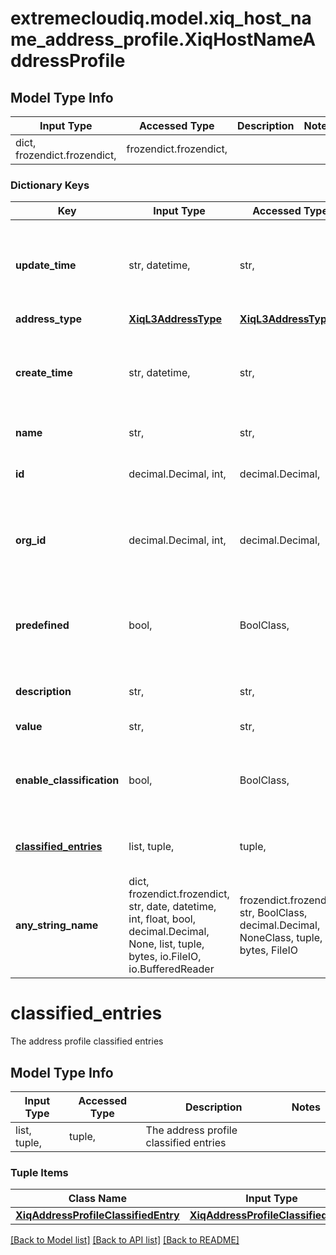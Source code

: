 # extremecloudiq.model.xiq_host_name_address_profile.XiqHostNameAddressProfile

## Model Type Info
Input Type | Accessed Type | Description | Notes
------------ | ------------- | ------------- | -------------
dict, frozendict.frozendict,  | frozendict.frozendict,  |  | 

### Dictionary Keys
Key | Input Type | Accessed Type | Description | Notes
------------ | ------------- | ------------- | ------------- | -------------
**update_time** | str, datetime,  | str,  | The last update time | value must conform to RFC-3339 date-time
**address_type** | [**XiqL3AddressType**](XiqL3AddressType.md) | [**XiqL3AddressType**](XiqL3AddressType.md) |  | 
**create_time** | str, datetime,  | str,  | The create time | value must conform to RFC-3339 date-time
**name** | str,  | str,  | Address profile name | 
**id** | decimal.Decimal, int,  | decimal.Decimal,  | The unique identifier | value must be a 64 bit integer
**org_id** | decimal.Decimal, int,  | decimal.Decimal,  | The organization identifier, valid when enabling HIQ feature | [optional] value must be a 64 bit integer
**predefined** | bool,  | BoolClass,  | Flag to describe whether the application is predefined or customised | [optional] 
**description** | str,  | str,  | Address profile description | [optional] 
**value** | str,  | str,  | Address profile value | [optional] 
**enable_classification** | bool,  | BoolClass,  | The flag to enable classification on L3 address profile | [optional] 
**[classified_entries](#classified_entries)** | list, tuple,  | tuple,  | The address profile classified entries | [optional] 
**any_string_name** | dict, frozendict.frozendict, str, date, datetime, int, float, bool, decimal.Decimal, None, list, tuple, bytes, io.FileIO, io.BufferedReader | frozendict.frozendict, str, BoolClass, decimal.Decimal, NoneClass, tuple, bytes, FileIO | any string name can be used but the value must be the correct type | [optional]

# classified_entries

The address profile classified entries

## Model Type Info
Input Type | Accessed Type | Description | Notes
------------ | ------------- | ------------- | -------------
list, tuple,  | tuple,  | The address profile classified entries | 

### Tuple Items
Class Name | Input Type | Accessed Type | Description | Notes
------------- | ------------- | ------------- | ------------- | -------------
[**XiqAddressProfileClassifiedEntry**](XiqAddressProfileClassifiedEntry.md) | [**XiqAddressProfileClassifiedEntry**](XiqAddressProfileClassifiedEntry.md) | [**XiqAddressProfileClassifiedEntry**](XiqAddressProfileClassifiedEntry.md) |  | 

[[Back to Model list]](../../README.md#documentation-for-models) [[Back to API list]](../../README.md#documentation-for-api-endpoints) [[Back to README]](../../README.md)

